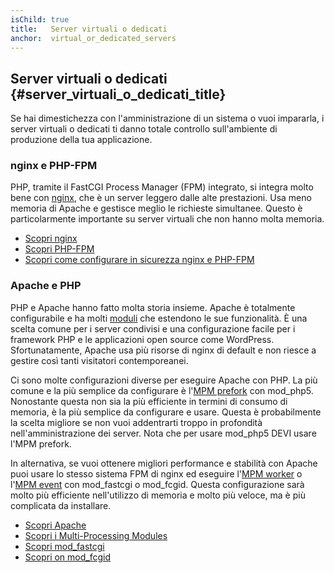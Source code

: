```yaml
---
isChild: true
title:   Server virtuali o dedicati
anchor:  virtual_or_dedicated_servers
---
```


## Server virtuali o dedicati {#server_virtuali_o_dedicati_title}

Se hai dimestichezza con l'amministrazione di un sistema o vuoi impararla, i
server virtuali o dedicati ti danno totale controllo sull'ambiente di
produzione della tua applicazione.

### nginx e PHP-FPM

PHP, tramite il FastCGI Process Manager (FPM) integrato, si integra molto bene
con [nginx](http://nginx.org), che è un server leggero dalle alte prestazioni.
Usa meno memoria di Apache e gestisce meglio le richieste simultanee. Questo è
particolarmente importante su server virtuali che non hanno molta memoria.

* [Scopri nginx](http://nginx.org)
* [Scopri PHP-FPM](http://php.net/manual/en/install.fpm.php)
* [Scopri come configurare in sicurezza nginx e PHP-FPM](https://nealpoole.com/blog/2011/04/setting-up-php-fastcgi-and-nginx-dont-trust-the-tutorials-check-your-configuration/)

### Apache e PHP

PHP e Apache hanno fatto molta storia insieme. Apache è totalmente configurabile
e ha molti [moduli](http://httpd.apache.org/docs/2.4/mod/) che estendono le sue
funzionalità. È una scelta comune per i server condivisi e una configurazione
facile per i framework PHP e le applicazioni open source come WordPress.
Sfortunatamente, Apache usa più risorse di nginx di default e non riesce a
gestire così tanti visitatori contemporeanei.

Ci sono molte configurazioni diverse per eseguire Apache con PHP. La più comune
e la più semplice da configurare è l'[MPM prefork](http://httpd.apache.org/docs/2.4/mod/prefork.html)
con mod_php5. Nonostante questa non sia la più efficiente in termini di consumo
di memoria, è la più semplice da configurare e usare. Questa è probabilmente la
scelta migliore se non vuoi addentrarti troppo in profondità
nell'amministrazione dei server. Nota che per usare mod_php5 DEVI usare l'MPM
prefork.

In alternativa, se vuoi ottenere migliori performance e stabilità con Apache
puoi usare lo stesso sistema FPM di nginx ed eseguire
l'[MPM worker](http://httpd.apache.org/docs/2.4/mod/worker.html) o
l'[MPM event](http://httpd.apache.org/docs/2.4/mod/event.html) con mod_fastcgi
o mod_fcgid. Questa configurazione sarà molto più efficiente nell'utilizzo di
memoria e molto più veloce, ma è più complicata da installare.

* [Scopri Apache](http://httpd.apache.org/)
* [Scopri i Multi-Processing Modules](http://httpd.apache.org/docs/2.4/mod/mpm_common.html)
* [Scopri mod_fastcgi](http://www.fastcgi.com/mod_fastcgi/docs/mod_fastcgi.html)
* [Scopri on mod_fcgid](http://httpd.apache.org/mod_fcgid/)
